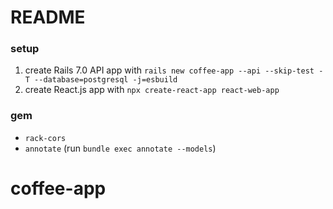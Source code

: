 # README

### setup ###
1. create Rails 7.0 API app with `rails new coffee-app --api --skip-test -T --database=postgresql -j=esbuild`
2. create React.js app with `npx create-react-app react-web-app`

### gem ###
- `rack-cors`
- `annotate` (run `bundle exec annotate --models`)
# coffee-app
